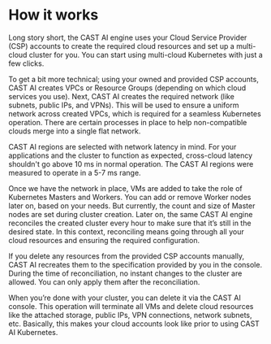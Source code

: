 # How it works

Long story short, the CAST AI engine uses your Cloud Service Provider (CSP) accounts to create the required cloud resources and set up a multi-cloud cluster for you. You can start using multi-cloud Kubernetes with just a few clicks.

To get a bit more technical; using your owned and provided CSP accounts, CAST AI creates VPCs or Resource Groups (depending on which cloud services you use). Next, CAST AI creates the required network (like subnets, public IPs, and VPNs). This will be used to ensure a uniform network across created VPCs, which is required for a seamless Kubernetes operation. There are certain processes in place to help non-compatible clouds merge into a single flat network.

CAST AI regions are selected with network latency in mind. For your applications and the cluster to function as expected, cross-cloud latency shouldn't go above 10 ms in normal operation. The CAST AI regions were measured to operate in a 5-7 ms range.

Once we have the network in place, VMs are added to take the role of Kubernetes Masters and Workers. You can add or remove Worker nodes later on, based on your needs. But currently, the count and size of Master nodes are set during cluster creation. Later on, the same CAST AI engine reconciles the created cluster every hour to make sure that it’s still in the desired state. In this context, reconciling means going through all your cloud resources and ensuring the required configuration.

If you delete any resources from the provided CSP accounts manually, CAST AI recreates them to the specification provided by you in the console. During the time of reconciliation, no instant changes to the cluster are allowed. You can only apply them after the reconciliation.

When you’re done with your cluster, you can delete it via the CAST AI console. This operation will terminate all VMs and delete cloud resources like the attached storage, public IPs, VPN connections, network subnets, etc. Basically, this makes your cloud accounts look like prior to using CAST AI Kubernetes.
